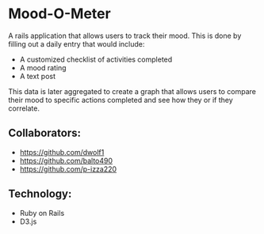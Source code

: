 # Mood-O-Meter
A rails application that allows users to track their mood. This is done by filling out a daily entry that would include:
* A customized checklist of activities completed
* A mood rating
* A text post

This data is later aggregated to create a graph that allows users to compare their mood to specific actions completed and see how they or if they correlate. 

## Collaborators:
* https://github.com/dwolf1
* https://github.com/balto490
* https://github.com/p-izza220

## Technology:
* Ruby on Rails
* D3.js
